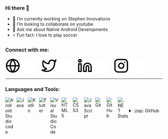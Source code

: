 ### Hi there 👋

- 🔭 I’m currently working on Stephen Innovations
- 👯 I’m looking to collaborate on youtube
- 💬 Ask me about Native Android Developments
- ⚡ Fun fact: I love to play soccer 



### Connect with me:

[![website](./img/globe-light.svg)](https://himesh1018.github.io/)
[![website](./img/globe-dark.svg)](https://himesh1018.github.io/)
&nbsp;&nbsp;
[![website](./img/twitter-light.svg)](https://twitter.com/pererahimesh)
[![website](./img/twitter-dark.svg)](https://twitter.com/pererahimesh)
&nbsp;&nbsp;
[![website](./img/linkedin-light.svg)](https://www.linkedin.com/in/himesh-lucky/)
[![website](./img/linkedin-dark.svg)](https://www.linkedin.com/in/himesh-lucky/)
&nbsp;&nbsp;
[![website](./img/instagram-light.svg)](https://www.instagram.com/himesh_._/)
[![website](./img/instagram-dark.svg)](https://www.instagram.com/himesh_._/)

----

### Languages and Tools:

<img align="left" alt="Android Studio code" width="26px" src="https://cdn.icon-icons.com/icons2/3053/PNG/512/android_studio_alt_macos_bigsur_icon_190394.png" style="padding-right:10px;" />
<img align="left" alt="Java" width="26px" src="https://cdn.icon-icons.com/icons2/195/PNG/256/Java_23404.png" style="padding-right:10px;" />
<img align="left" alt="Kotlin" width="26px" src="https://cdn.icon-icons.com/icons2/2108/PNG/512/kotlin_icon_130893.png" style="padding-right:10px;" />
<img align="left" alt="Flutter" width="26px" src="https://cdn.icon-icons.com/icons2/2108/PNG/512/flutter_icon_130936.png" style="padding-right:10px;" />
<img align="left" alt="Visual Studio Code" width="26px" src="https://cdn.jsdelivr.net/gh/devicons/devicon/icons/vscode/vscode-original.svg" style="padding-right:10px;" />
<img align="left" alt="HTML5" width="26px" src="https://cdn.jsdelivr.net/gh/devicons/devicon/icons/html5/html5-original.svg" style="padding-right:10px;" />
<img align="left" alt="CSS3" width="26px" src="https://cdn.jsdelivr.net/gh/devicons/devicon/icons/css3/css3-original.svg" style="padding-right:10px;" />
<img align="left" alt="JavaScript" width="26px" src="https://cdn.jsdelivr.net/gh/devicons/devicon/icons/javascript/javascript-original.svg" style="padding-right:10px;" />
<img align="left" alt="Git" width="26px" src="https://cdn.jsdelivr.net/gh/devicons/devicon/icons/git/git-original.svg" style="padding-right:10px;" />
<img align="left" alt="GitHub" width="26px" src="https://user-images.githubusercontent.com/3369400/139447912-e0f43f33-6d9f-45f8-be46-2df5bbc91289.png" style="padding-right:10px;" />
<img align="left" alt=".NET" width="26px" src="https://cdn.icon-icons.com/icons2/2415/PNG/512/dot_net_plain_wordmark_logo_icon_146545.png" style="padding-right:10px;" />

<br />
<br />

<details>
  <summary>:zap: GitHub Stats</summary>

  <img src= "https://github-readme-stats.vercel.app/api?username=HIMESH1018&&show_icons=true&title_color=06c26d&icon_color=bb2acf&text_color=daf7dc&bg_color=000000" >

</details
